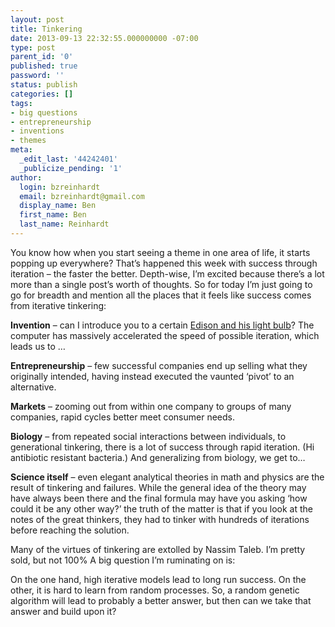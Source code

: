 ```yaml
---
layout: post
title: Tinkering
date: 2013-09-13 22:32:55.000000000 -07:00
type: post
parent_id: '0'
published: true
password: ''
status: publish
categories: []
tags:
- big questions
- entrepreneurship
- inventions
- themes
meta:
  _edit_last: '44242401'
  _publicize_pending: '1'
author:
  login: bzreinhardt
  email: bzreinhardt@gmail.com
  display_name: Ben
  first_name: Ben
  last_name: Reinhardt
---
```

<p>You know how when you start seeing a theme in one area of life, it starts popping up everywhere? That’s happened this week with success through iteration – the faster the better. Depth-wise, I’m excited because there’s a lot more than a single post’s worth of thoughts. So for today I’m just going to go for breadth and mention all the places that it feels like success comes from iterative tinkering:</p>
<p><strong>Invention</strong> – can I introduce you to a certain <a href="http://www.fi.edu/learn/sci-tech/edison-lightbulb/edison-lightbulb.php?cts=electricity" target="_blank">Edison and his light bulb</a>? The computer has massively accelerated the speed of possible iteration, which leads us to …</p>
<p><strong>Entrepreneurship</strong> – few successful companies end up selling what they originally intended, having instead executed the vaunted ‘pivot’ to an alternative.</p>
<p><strong>Markets</strong> – zooming out from within one company to groups of many companies, rapid cycles better meet consumer needs.</p>
<p><strong>Biology</strong> – from repeated social interactions between individuals, to generational tinkering, there is a lot of success through rapid iteration. (Hi antibiotic resistant bacteria.) And generalizing from biology, we get to…</p>
<p><strong>Science itself</strong> – even elegant analytical theories in math and physics are the result of tinkering and failures. While the general idea of the theory may have always been there and the final formula may have you asking ‘how could it be any other way?’ the truth of the matter is that if you look at the notes of the great thinkers, they had to tinker with hundreds of iterations before reaching the solution.</p>
<p>Many of the virtues of tinkering are extolled by Nassim Taleb. I’m pretty sold, but not 100% A big question I’m ruminating on is:</p>
<p>On the one hand, high iterative models lead to long run success. On the other, it is hard to learn from random processes. So, a random genetic algorithm will lead to probably a better answer, but then can we take that answer and build upon it?</p>
